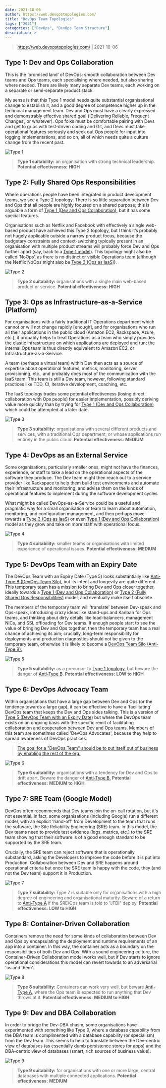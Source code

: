 ```yaml
---
date: 2021-10-06
author: https://web.devopstopologies.com/
title: "DevOps Team Topologies"
tags: ["2021"]
categories: ["DevOps", "DevOps Team Structure"]
description: >
---
```


> https://web.devopstopologies.com/ | 2021-10-06

## **Type 1:** Dev and Ops Collaboration

This is the ‘promised land’ of DevOps: smooth collaboration between Dev teams and Ops teams, each specialising where needed, but also sharing where needed. There are likely many separate Dev teams, each working on a separate or semi-separate product stack.

My sense is that this Type 1 model needs quite substantial organisational change to establish it, and a good degree of competence higher up in the technical management team. Dev and Ops must have a clearly expressed and demonstrably effective shared goal (‘Delivering Reliable, Frequent Changes’, or whatever). Ops folks must be comfortable pairing with Devs and get to grips with test-driven coding and Git, and Devs must take operational features seriously and seek out Ops people for input into logging implementations, and so on, all of which needs quite a culture change from the recent past.

![Type 1](images/type-1.png)

> **Type 1 suitability:** an organisation with strong technical leadership.
> **Potential effectiveness:** **HIGH**

## **Type 2:** Fully Shared Ops Responsibilities

Where operations people have been integrated in product development teams, we see a Type 2 topology. There is so little separation between Dev and Ops that all people are highly focused on a shared purpose; this is arguable a form of [Type 1 (Dev and Ops Collaboration)](https://web.devopstopologies.com/#type-one), but it has some special features.

Organisations such as Netflix and Facebook with effectively a single web-based product have achieved this Type 2 topology, but I think it’s probably not hugely applicable outside a narrow product focus, because the budgetary constraints and context-switching typically present in an organisation with multiple product streams will probably force Dev and Ops further apart (say, back to a [Type 1 model](https://web.devopstopologies.com/#type-one)). This topology might also be called ‘NoOps‘, as there is no distinct or visible Operations team (although the Netflix NoOps might also be [Type 3 (Ops as IaaS)](https://web.devopstopologies.com/#type-three)).

![Type 2](images/type-2.png)

> **Type 2 suitability:** organisations with a single main web-based product or service.
> **Potential effectiveness:** **HIGH**

## **Type 3:** Ops as Infrastructure-as-a-Service (Platform)

For organisations with a fairly traditional IT Operations department which cannot or will not change rapidly [enough], and for organisations who run all their applications in the public cloud (Amazon EC2, Rackspace, Azure, etc.), it probably helps to treat Operations as a team who simply provides the elastic infrastructure on which applications are deployed and run; the internal Ops team is thus directly equivalent to Amazon EC2, or Infrastructure-as-a-Service.

A team (perhaps a virtual team) within Dev then acts as a source of expertise about operational features, metrics, monitoring, server provisioning, etc., and probably does most of the communication with the IaaS team. This team is still a Dev team, however, following standard practices like TDD, CI, iterative development, coaching, etc.

The IaaS topology trades some potential effectiveness (losing direct collaboration with Ops people) for easier implementation, possibly deriving value more quickly than by trying for [Type 1 (Dev and Ops Collaboration)](https://web.devopstopologies.com/#type-one) which could be attempted at a later date.

![Type 3](images/type-3.png)

> **Type 3 suitability:** organisations with several different products and services, with a traditional Ops department, or whose applications run entirely in the public cloud.
> **Potential effectiveness:** **MEDIUM**

## **Type 4:** DevOps as an External Service

Some organisations, particularly smaller ones, might not have the finances, experience, or staff to take a lead on the operational aspects of the software they produce. The Dev team might then reach out to a service provider like Rackspace to help them build test environments and automate their infrastructure and monitoring, and advise them on the kinds of operational features to implement during the software development cycles.

What might be called DevOps-as-a-Service could be a useful and pragmatic way for a small organisation or team to learn about automation, monitoring, and configuration management, and then perhaps move towards a [Type 3 (Ops as IaaS)](https://web.devopstopologies.com/#type-three) or even [Type 1 (Dev and Ops Collaboration)](https://web.devopstopologies.com/#type-one) model as they grow and take on more staff with operational focus.

![Type 4](images/type-4.png)

> **Type 4 suitability:** smaller teams or organisations with limited experience of operational issues.
> **Potential effectiveness:** **MEDIUM**

## **Type 5:** DevOps Team with an Expiry Date

The DevOps Team with an Expiry Date (Type 5) looks substantially like [Anti-Type B (DevOps Team Silo)](https://web.devopstopologies.com/#anti-type-b), but its intent and longevity are quite different. This temporary team has a mission to bring Dev and Ops closer together, ideally towards a [Type 1 (Dev and Ops Collaboration)](https://web.devopstopologies.com/#type-one) or [Type 2 (Fully Shared Ops Responsibilities)](https://web.devopstopologies.com/#type-two) model, and eventually make itself obsolete.

The members of the temporary team will ‘translate’ between Dev-speak and Ops-speak, introducing crazy ideas like stand-ups and Kanban for Ops teams, and thinking about dirty details like load-balancers, management NICs, and SSL offloading for Dev teams. If enough people start to see the value of bringing Dev and Ops together, then the temporary team has a real chance of achieving its aim; crucially, long-term responsibility for deployments and production diagnostics should not be given to the temporary team, otherwise it is likely to become a [DevOps Team Silo (Anti-Type B).](https://web.devopstopologies.com/#anti-type-b)

![Type 5](images/type-5.png)

> **Type 5 suitability:** as a precursor to [Type 1 topology](https://web.devopstopologies.com/#type-one), but beware the danger of [Anti-Type B](https://web.devopstopologies.com/#anti-type-b).
> **Potential effectiveness:** **LOW to HIGH**

## **Type 6:** DevOps Advocacy Team

Within organisations that have a large gap between Dev and Ops (or the tendency towards a large gap), it can be effective to have a 'facilitating' DevOps team that keeps the Dev and Ops sides talking. This is a version of [Type 5 (DevOps Team with an Expiry Date)](https://web.devopstopologies.com/#type-five) but where the DevOps team exists on an ongoing basis with the specific remit of facilitating collaboration and cooperation between Dev and Ops teams. Members of this team are sometimes called 'DevOps Advocates', because they help to spread awareness of DevOps practices.

>  [The goal for a "DevOps Team" should be to put itself out of business by enabling the rest of the org.](https://twitter.com/ericminick/status/517335119330172930)

![Type 6](images/type-6.png)

> **Type 6 suitability:** organisations with a tendency for Dev and Ops to drift apart. Beware the danger of [Anti-Type B.](https://web.devopstopologies.com/#anti-type-b)
> **Potential effectiveness:** **MEDIUM to HIGH**

## **Type 7:** SRE Team (Google Model)

DevOps often recommends that Dev teams join the on-call rotation, but it's not essential. In fact, some organisations (including Google) run a different model, with an explicit 'hand-off' from Development to the team that runs the software, the Site Reliability Engineering (SRE) team. In this model, the Dev teams need to provide test evidence (logs, metrics, etc.) to the SRE team showing that their software is of a good enough standard to be supported by the SRE team.

Crucially, the SRE team can reject software that is operationally substandard, asking the Developers to improve the code before it is put into Production. Collaboration between Dev and SRE happens around operational criteria but once the SRE team is happy with the code, they (and not the Dev team) support it in Production.

![Type 7](images/type-7.png)

> **Type 7 suitability:** Type 7 is suitable only for organisations with a high degree of engineering and organisational maturity. Beware of a return to [Anti-Type A](https://web.devopstopologies.com/#anti-type-a) if the SRE/Ops team is told to "JFDI" deploy.
> **Potential effectiveness:** **LOW to HIGH**

## **Type 8:** Container-Driven Collaboration

Containers remove the need for some kinds of collaboration between Dev and Ops by encapsulating the deployment and runtime requirements of an app into a container. In this way, the container acts as a boundary on the responsibilities of both Dev and Ops. With a sound engineering culture, the Container-Driven Collaboration model works well, but if Dev starts to ignore operational considerations this model can revert towards to an adversarial 'us and them'.

![Type 8](images/type-8.png)

> **Type 8 suitability:** Containers can work very well, but beware [Anti-Type A](https://web.devopstopologies.com/#anti-type-a), where the Ops team is expected to run anything that Dev throws at it.
> **Potential effectiveness:** **MEDIUM to HIGH**

## **Type 9:** Dev and DBA Collaboration

In order to bridge the Dev-DBA chasm, some organisations have experimented with something like Type 9, where a database capability from the DBA team is complimented with a database capability (or specialism) from the Dev team. This seems to help to translate between the Dev-centric view of databases (as essentially dumb persistence stores for apps) and the DBA-centric view of databases (smart, rich sources of business value).

![Type 9](images/type-9.png)

> **Type 9 suitability:** for organisations with one or more large, central databases with multiple connected applications.
> **Potential effectiveness:** **MEDIUM**

